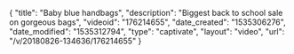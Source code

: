 {
    "title": "Baby blue handbags",
    "description": "Biggest back to school sale on gorgeous bags",
    "videoid": "176214655",
    "date_created": "1535306276",
    "date_modified": "1535312794",
    "type": "captivate",
    "layout": "video",
    "url": "\/v\/20180826-134636\/176214655"
}